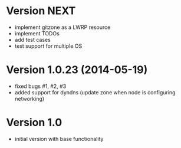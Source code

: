 # Version NEXT
- implement gitzone as a LWRP resource
- implement TODOs
- add test cases
- test support for multiple OS

# Version 1.0.23 (2014-05-19)
- fixed bugs #1, #2, #3
- added support for dyndns (update zone when node is configuring networking)

# Version 1.0
- initial version with base functionality
